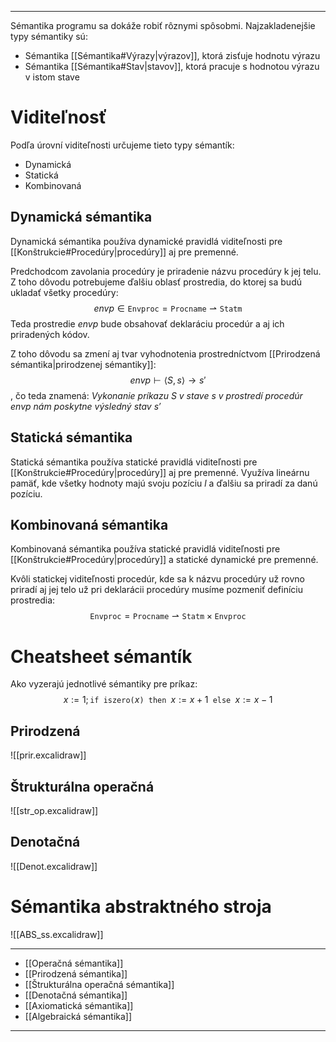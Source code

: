 ***********
Sémantika programu sa dokáže robiť rôznymi spôsobmi. Najzakladenejšie typy sémantiky sú:
- Sémantika [[Sémantika#Výrazy|výrazov]], ktorá zisťuje hodnotu výrazu
- Sémantika [[Sémantika#Stav|stavov]], ktorá pracuje s hodnotou výrazu v istom stave

# Viditeľnosť
Podľa úrovní viditeľnosti určujeme tieto typy sémantík:
- Dynamická
- Statická
- Kombinovaná

## Dynamická sémantika
Dynamická sémantika používa dynamické pravidlá viditeľnosti pre [[Konštrukcie#Procedúry|procedúry]] aj pre premenné.

Predchodcom zavolania procedúry je priradenie názvu procedúry k jej telu. Z toho dôvodu potrebujeme ďalšiu oblasť prostredia, do ktorej sa budú ukladať všetky procedúry:
$$
envp \in \texttt{Envproc}=\texttt{Procname} \rightharpoonup \texttt{Statm}
$$
Teda prostredie $envp$ bude obsahovať deklaráciu procedúr a aj ich priradených kódov.

Z toho dôvodu sa zmení aj tvar vyhodnotenia prostredníctvom [[Prirodzená sémantika|prirodzenej sémantiky]]:
$$
envp \vdash \langle S,s \rangle \rightarrow s'
$$
, čo teda znamená: *Vykonanie príkazu $S$ v stave $s$ v prostredí procedúr $envp$ nám poskytne výsledný stav $s'$*

## Statická sémantika
Statická sémantika používa statické pravidlá viditeľnosti pre [[Konštrukcie#Procedúry|procedúry]] aj pre premenné.
Využíva lineárnu pamäť, kde všetky hodnoty majú svoju pozíciu $l$ a ďalšiu sa priradí za danú pozíciu.

## Kombinovaná sémantika
Kombinovaná sémantika používa statické pravidlá viditeľnosti pre [[Konštrukcie#Procedúry|procedúry]] a statické dynamické pre premenné.

Kvôli statickej viditeľnosti procedúr, kde sa k názvu procedúry už rovno priradí aj jej telo už pri deklarácii procedúry musíme pozmeniť definíciu prostredia:
$$
\texttt{Envproc}=\texttt{Procname} \rightharpoonup \texttt{Statm} \times\texttt{Envproc}
$$

# Cheatsheet  sémantík
Ako vyzerajú jednotlivé sémantiky pre príkaz:
$$
x :=1;\texttt{if iszero(}x\texttt{) then }x:=x+1\texttt{ else }x:=x-1
$$
## Prirodzená
![[prir.excalidraw]]

## Štrukturálna operačná
![[str_op.excalidraw]]
## Denotačná
![[Denot.excalidraw]]

# Sémantika abstraktného stroja

![[ABS_ss.excalidraw]]



---
- [[Operačná sémantika]]
- [[Prirodzená sémantika]]
- [[Štrukturálna operačná sémantika]]
- [[Denotačná sémantika]]
- [[Axiomatická sémantika]]
- [[Algebraická sémantika]]
---